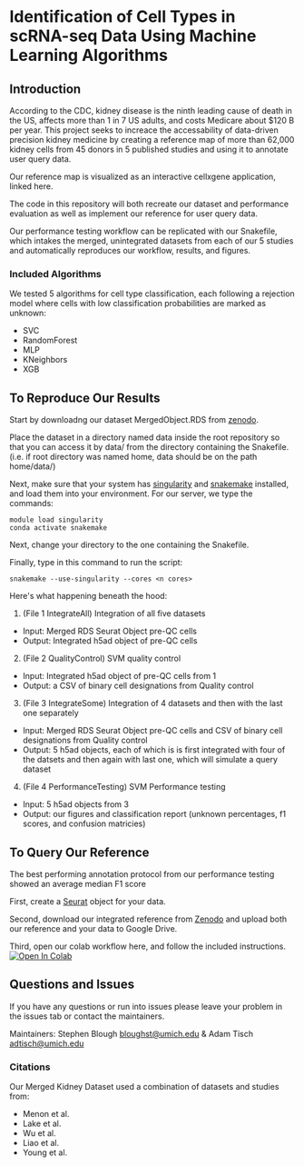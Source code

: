 # Identification of Cell Types in scRNA-seq Data Using Machine Learning Algorithms

## Introduction
According to the CDC, kidney disease is the ninth leading cause of death in the US, affects more than 1 in 7 US adults, and costs Medicare about $120 B per year. This project seeks to increace the accessability of data-driven precision kidney medicine by creating a reference map of more than 62,000 kidney cells from 45 donors in 5 published studies and using it to annotate user query data. 

Our reference map is visualized as an interactive cellxgene application, linked here.

The code in this repository will both recreate our dataset and performance evaluation as well as implement our reference for user query data.

Our performance testing workflow can be replicated with our Snakefile, which intakes the merged, unintegrated datasets from each of our 5 studies and automatically reproduces our workflow, results, and figures. 

### Included Algorithms
We tested 5 algorithms for cell type classification, each following a rejection model where cells with low classification probabilities are marked as unknown:
- SVC
- RandomForest
- MLP
- KNeighbors
- XGB

## To Reproduce Our Results

Start by downloadng our dataset MergedObject.RDS from [zenodo](https://zenodo.org/record/4671060#.YG5Dby1h0YI).

Place the dataset in a directory named data inside the root repository so that you can access it by data/ from the directory containing the Snakefile. (i.e. if root directory was named home, data should be on the path home/data/)

Next, make sure that your system has [singularity](https://sylabs.io/guides/3.0/user-guide/installation.html) and [snakemake](https://snakemake.readthedocs.io/en/stable/getting_started/installation.html) installed, and load them into your environment. For our server, we type the commands: 
```
module load singularity 
conda activate snakemake
```
Next, change your directory to the one containing the Snakefile.

Finally, type in this command to run the script: 
```
snakemake --use-singularity --cores <n cores>
```
Here's what happening beneath the hood:
1. (File 1 IntegrateAll) Integration of all five datasets
  - Input: Merged RDS Seurat Object pre-QC cells
  - Output: Integrated h5ad object of pre-QC cells
2. (File 2 QualityControl) SVM quality control
* Input: Integrated h5ad object of pre-QC cells from 1
* Output: a CSV of binary cell designations from Quality control
3. (File 3 IntegrateSome) Integration of 4 datasets and then with the last one separately
* Input: Merged RDS Seurat Object pre-QC cells and CSV of binary cell designations from Quality control
* Output: 5 h5ad objects, each of which is is first integrated with four of the datsets and then again with last one, which will simulate a query dataset
4. (File 4 PerformanceTesting) SVM Performance testing
* Input: 5 h5ad objects from 3
* Output: our figures and classification report (unknown percentages, f1 scores, and confusion matricies)

## To Query Our Reference

The best performing annotation protocol from our performance testing showed an average median F1 score 

First, create a [Seurat](https://satijalab.org/seurat/articles/pbmc3k_tutorial.html) object for your data. 

Second, download our integrated reference from [Zenodo]() and upload both our reference and your data to Google Drive.

Third, open our colab workflow here, and follow the included instructions. [![Open In Colab](https://colab.research.google.com/assets/colab-badge.svg)](https://colab.research.google.com/gist/adtisch/d3f445882f32c9139a56e5772d0dd7f7/annotation-workbook.ipynb)



## Questions and Issues
If you have any questions or run into issues please leave your problem in the issues tab or contact the maintainers.

Maintainers: Stephen Blough <bloughst@umich.edu> & Adam Tisch <adtisch@umich.edu>

### Citations
Our Merged Kidney Dataset used a combination of datasets and studies from:
- Menon et al.
- Lake et al.
- Wu et al.
- Liao et al.
- Young et al.


